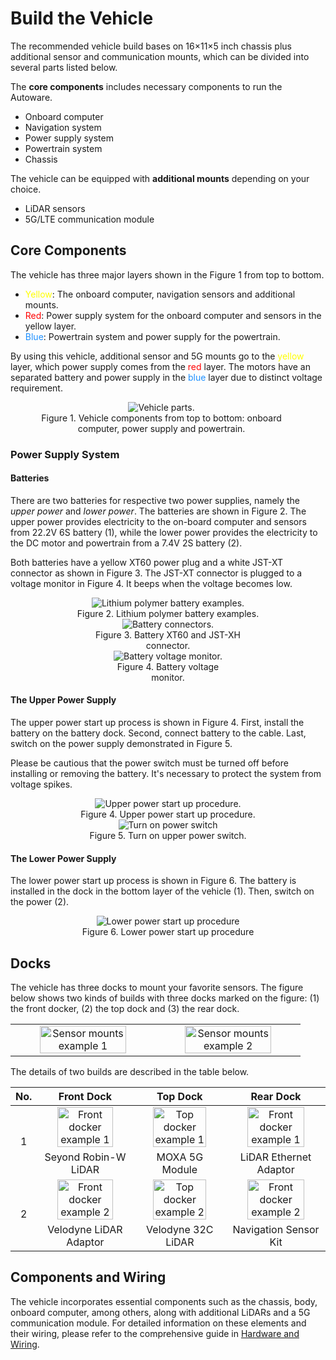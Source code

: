 # Build the Vehicle

The recommended vehicle build bases on 16×11×5 inch chassis plus additional sensor and communication mounts, which can be divided into several parts listed below.

The **core components** includes necessary components to run the Autoware.

- Onboard computer
- Navigation system
- Power supply system
- Powertrain system
- Chassis

The vehicle can be equipped with **additional mounts** depending on your choice.

- LiDAR sensors
- 5G/LTE communication module


## Core Components

The vehicle has three major layers shown in the Figure 1 from top to bottom.

- <span style="color: Yellow">Yellow</span>: The onboard computer, navigation sensors and additional mounts.
- <span style="color: Red">Red</span>: Power supply system for the onboard computer and sensors in the yellow layer.
- <span style="color: DodgerBlue">Blue</span>: Powertrain system and power supply for the powertrain.

By using this vehicle, additional sensor and 5G mounts go to the <span style="color: Yellow">yellow</span> layer, which power supply comes from the <span style="color: Red">red</span> layer. The motors have an separated battery and power supply in the <span style="color: DodgerBlue">blue</span> layer due to distinct voltage requirement.

<figure style="width: 80%; text-align: center;">
	<img src="./figures/vehicle_parts.jpg" alt="Vehicle parts.">
	<figcaption>Figure 1. Vehicle components from top to bottom: onboard computer, power supply and powertrain.</figcaption>
</figure>

### Power Supply System

#### Batteries

There are two batteries for respective two power supplies, namely the *upper power* and *lower power*. The batteries are shown in Figure 2. The upper power provides electricity to the on-board computer and sensors from 22.2V 6S battery (1), while the lower power provides the electricity to the DC motor and powertrain from a 7.4V 2S battery (2).

Both batteries have a yellow XT60 power plug and a white JST-XT connector as shown in Figure 3. The JST-XT connector is plugged to a voltage monitor in Figure 4. It beeps when the voltage becomes low.

<figure style="width: 80%; text-align: center; margin: auto;">
	<img src="./figures/lipo_batteries.webp" alt="Lithium polymer battery examples.">
	<figcaption>Figure 2. Lithium polymer battery examples.</figcaption>
</figure>

<figure style="width: 50%; text-align: center; margin: auto;">
	<img src="./figures/battery_connectors.webp" alt="Battery connectors.">
	<figcaption>Figure 3. Battery XT60 and JST-XH connector.</figcaption>
</figure>

<figure style="width: 40%; text-align: center; margin: auto;">
	<img src="./figures/voltage_monitor.webp" alt="Battery voltage monitor.">
	<figcaption>Figure 4. Battery voltage monitor.</figcaption>
</figure>

#### The Upper Power Supply

The upper power start up process is shown in Figure 4. First, install the battery on the battery dock. Second, connect battery to the cable. Last, switch on the power supply demonstrated in Figure 5.

Please be cautious that the power switch must be turned off before installing or removing the battery. It's necessary to protect the system from voltage spikes.

<figure style="width: 80%; text-align: center; margin: auto;">
	<img src="./figures/battery_installation_steps.jpg" alt="Upper power start up procedure.">
	<figcaption>Figure 4. Upper power start up procedure.</figcaption>
</figure>


<figure style="width: 80%; text-align: center; margin: auto;">
	<img src="./figures/upper_power_switch_with_arrow.jpg" alt="Turn on power switch">
	<figcaption>Figure 5. Turn on upper power switch.</figcaption>
</figure>

#### The Lower Power Supply

The lower power start up process is shown in Figure 6. The battery is installed in the dock in the bottom layer of the vehicle (1). Then, switch on the power (2).

<figure style="width: 60%; text-align: center; margin: auto;">
	<img src="./figures/lower_power_installation.webp" alt="Lower power start up procedure">
	<figcaption>Figure 6. Lower power start up procedure</figcaption>
</figure>


## Docks

The vehicle has three docks to mount your favorite sensors. The figure below shows two kinds of builds with three docks marked on the figure: (1) the front docker, (2) the top dock and (3) the rear dock.

<table align="center" border="0">
  <tbody>
    <tr>
      <td align="center" valign="bottom">
        <img src="figures/sensor_mounts-1.webp" alt="Sensor mounts example 1" width="80%"/>
      </td>
      <td align="center" valign="bottom">
        <img src="figures/sensor_mounts-2.webp" alt="Sensor mounts example 2" width="80%"/>
      </td>
    </tr>
  </tbody>
</table>

The details of two builds are described in the table below.

<table align="center" border="0">
  <thead>
    <tr>
      <th align="center">No.</td>
      <th align="center">Front Dock</td>
      <th align="center">Top Dock</td>
      <th align="center">Rear Dock</td>
    </tr>
  </thead>
  <tbody>
    <tr>
      <td align="center" valign="middle" rowspan="2">1</td>
      <td align="center" valign="bottom">
        <img src="figures/front_dock-1.webp" alt="Front docker example 1" width="80%"/>
      </td>
      <td align="center" valign="bottom">
        <img src="figures/top_dock-1.webp" alt="Top docker example 1" width="80%"/>
      </td>
      <td align="center" valign="bottom">
        <img src="figures/rear_dock-1.webp" alt="Front docker example 1" width="80%"/>
      </td>
    </tr>
    <tr>
      <td align="center">Seyond Robin-W LiDAR</td>
      <td align="center">MOXA 5G Module</td>
      <td align="center">LiDAR Ethernet Adaptor</td>
    </tr>
    <tr>
      <td align="center" valign="middle" rowspan="2">2</td>
      <td align="center" valign="bottom">
        <img src="figures/front_dock-2.webp" alt="Front docker example 2" width="80%"/>
      </td>
      <td align="center" valign="bottom">
        <img src="figures/top_dock-2.webp" alt="Top docker example 2" width="80%"/>
      </td>
      <td align="center" valign="bottom">
        <img src="figures/rear_dock-2.webp" alt="Front docker example 2" width="80%"/>
      </td>
    </tr>
    <tr>
      <td align="center">Velodyne LiDAR Adaptor</td>
      <td align="center">Velodyne 32C LiDAR</td>
      <td align="center">Navigation Sensor Kit</td>
    </tr>
  </tbody>
</table>

## Components and Wiring

The vehicle incorporates essential components such as the chassis, body, onboard computer, among others, along with additional LiDARs and a 5G communication module. For detailed information on these elements and their wiring, please refer to the comprehensive guide in [Hardware and Wiring](hardware_and_wiring.md).
